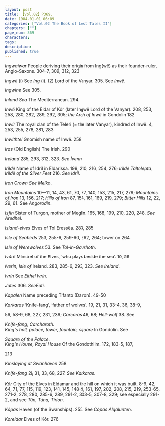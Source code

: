 ```yaml
---
layout: post
title: 【Vol.02】P369.
date: 1984-01-01 06:09
categories: ["Vol.02 The Book of Lost Tales II"]
chapters: [""]
page_num: 369
characters: 
tags: 
description: 
published: true
---
```


<p style="text-indent: 0;">
<I>Ingwaiwar</I> People deriving their origin from Ing(wë) as their founder-ruler, Anglo-Saxons. 304-7, 309, 312, 323
</p>

<I>Ingwë</I> (i) See <I>Ing</I> (i). (2) Lord of the Vanyar. 305. See <I>Inwë</I>.

<I>Ingwine</I> See 305.

<I>Inland Sea</I> The Mediterranean. 294.

<I>Inwë</I> King of the Eldar of Kôr (later Ingwë Lord of the Vanyar). 208, 253, 258, 280, 282, 289, 292, 305; <I>the Arch of Inwë</I> in Gondolin 182

<I>Inwir</I> The royal clan of the Teleri (= the later Vanyar), kindred of Inwë. 4, 253, 255, 278, 281, 283

<I>Inwithtel</I> Gnomish name of Inwë. 258

<I>Iras</I> (Old English) The Irish. 290

<I>Ireland</I> 285, 293, 312, 323. <I>See Ívenn</I>.

<I>Irildë</I> Name of Idril in Eldarissa. 199, 210, 216, 254, 276; <I>Irildë Taltelepta, Irildë of the Silver Feet</I> 216. <I>See Idril</I>.

<I>Iron Crown See Melko</I>.

<I>Iron Mountains</I> 10—11, 14, 43, 61, 70, 77, 140, 153, 215, 217, 279; <I>Mountains of Iron</I> 13, 156, 217; <I>Hills of Iron</I> 87, 154, 161, 169, 219, 279; <I>Bitter Hills</I> 12, 22, 29, 61. See <I>Angorodin</I>.

<I>Isfin</I> Sister of Turgon, mother of Meglin. 165, 168, 199, 210, 220, 248. <I>See Aredhel</I>.

<I>Island-elves</I> Elves of Tol Eressëa. 283, 285

<I>Isle of Seabirds</I> 253, 255-6, 259-60, 262, 264; tower on 264

<I>Isle of Werewolves</I> 53. See <I>Tol-in-Gaurhoth</I>.

<I>Ivárë</I> Minstrel of the Elves, ‘who plays beside the sea’. 10, 59

<I>íverin, Isle of</I> Ireland. 283, 285-6, 293, 323. <I>See Ireland</I>.

<I>Ivrin</I> See <I>Eithel Ivrin</I>.

<I>Jutes</I> 306. <I>SeeEuti</I>.

<I>Kapalen</I> Name preceding Tifanto (Dairon). 49-50

<I>Karkaras</I> ‘Knife-fang’, ‘father of wolves'. 19, 21, 31, 33-4, 36, 38-9,

56, 58-9, 68, 227, 231, 239; <I>Carcaras</I> 46, 68; <I>Hell-wolf</I> 38. See

<I>Knife-fang; Carcharoth.<BR>King's hall, palace, tower, fountain, square</I> In Gondolin. See

<I>Square of the Palace.<BR>King's House, Royal House</I> Of the Gondothlim. 172, 183-5, 187,

213

<I>Kinslaying at Swanhaven</I> 258

<I>Knife-fang</I> 2i<SUB>t</SUB> 31, 33, 68, 227. <I>See Karkaras</I>.

<I>Kôr</I> City of the Elves in Eldamar and the hill on which it was built. 8-9, 42, 64, 71, 77, 115, 119, 123, 141, 145, 148-9, 161, 197, 202, 208, 215, 219, 253-65, 271-2, 278, 280, 285-6, 289, 291-2, 303-5, 307-8, 329; see especially 291-2, and see <I>Tûn, Túna, Tirion</I>.

<I>Kópas</I> Haven (of the Swanships). 255. See <I>Cópas Alqalunten</I>.

<I>Koreldar</I> Elves of Kôr. 276

